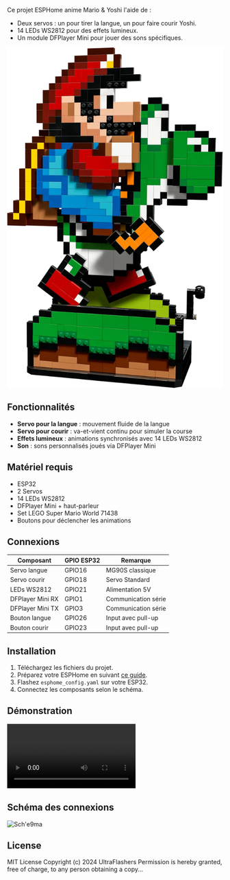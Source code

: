 
Ce projet ESPHome anime Mario & Yoshi l'aide de :
- Deux servos : un pour tirer la langue, un pour faire courir Yoshi.
- 14 LEDs WS2812 pour des effets lumineux.
- Un module DFPlayer Mini pour jouer des sons spécifiques.

![71438LEGO](71438_LEGO.png)

## Fonctionnalités

- **Servo pour la langue** : mouvement fluide de la langue
- **Servo pour courir**    : va-et-vient continu pour simuler la course
- **Effets lumineux**      : animations synchronisés avec 14 LEDs WS2812
- **Son**                  : sons personnalisés joués via DFPlayer Mini

## Matériel requis
- ESP32
- 2 Servos
- 14 LEDs WS2812
- DFPlayer Mini + haut-parleur
- Set LEGO Super Mario World 71438
- Boutons pour déclencher les animations

## Connexions
| Composant          | GPIO ESP32 | Remarque              |
|--------------------|------------|-----------------------|
| Servo langue       | GPIO16     | MG90S classique       |
| Servo courir       | GPIO18     | Servo Standard        |
| LEDs WS2812        | GPIO21     | Alimentation 5V       |
| DFPlayer Mini RX   | GPIO1      | Communication série   |
| DFPlayer Mini TX   | GPIO3      | Communication série   |
| Bouton langue      | GPIO26     | Input avec pull-up    |
| Bouton courir      | GPIO23     | Input avec pull-up    |

## Installation
1. Téléchargez les fichiers du projet.
2. Préparez votre ESPHome en suivant [ce guide](https://esphome.io/guides/getting_started.html).
3. Flashez `esphome_config.yaml` sur votre ESP32.
4. Connectez les composants selon le schéma.

## Démonstration
![LED Animation](assets/led_effect_demo.mp4)

## Schéma des connexions
![Sch\'e9ma](assets/schema_diagram.png)

## License

MIT License
Copyright (c) 2024 UltraFlashers
Permission is hereby granted, free of charge, to any person obtaining a copy...

